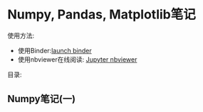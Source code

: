 # Numpy, Pandas, Matplotlib笔记

使用方法:
- 使用Binder:[launch binder](http://mybinder.org/repo/ageron/handson-ml)
- 使用nbviewer在线阅读:  [Jupyter nbviewer](http://nbviewer.jupyter.org/github/daniellaah/python-scientific-computing/blob/master)

目录:

## Numpy笔记(一)
